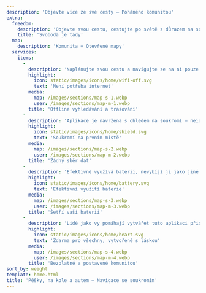 ```yaml
---
description: 'Objevte více ze své cesty – Poháněno komunitou'
extra:
  freedom:
    description: 'Objevte svou cestu, cestujte po světě s důrazem na soukromí a komunitu.'
    title: 'Svoboda je tady'
  map:
    description: 'Komunita + Otevřené mapy'
  services:
    items:
      - 
        description: 'Naplánujte svou cestu a navigujte se na ní pouze s GPS, bez potřeby mobilních dat. Hledejte body zájmu na vzdálených túrách nebo cyklotrasách.'
        highlight:
          icon: static/images/icons/home/wifi-off.svg
          text: 'Není potřeba internet'
        media:
          map: /images/sections/map-s-1.webp
          user: /images/sections/map-m-1.webp
        title: 'Offline vyhledávání a trasování'
      - 
        description: 'Aplikace je navržena s ohledem na soukromí – neidentifikuje osoby, nesleduje vás a neshromažďuje žádné informace. Aplikace CoMaps byla také prověřena službou <span class="text-icon"><svg viewBox="0 0 19 19"><use href="#icon-exodus"></use></svg> [Exodus](https://reports.exodus-privacy.eu.org/reports/app.comaps.google/latest/).'
        highlight:
          icon: static/images/icons/home/shield.svg
          text: 'Soukromí na prvním místě'
        media:
          map: /images/sections/map-s-2.webp
          user: /images/sections/map-m-2.webp
        title: 'Žádný sběr dat'
      - 
        description: 'Efektivně využívá baterii, nevybíjí ji jako jiné navigační aplikace.'
        highlight:
          icon: static/images/icons/home/battery.svg
          text: 'Efektivní využití baterie'
        media:
          map: /images/sections/map-s-3.webp
          user: /images/sections/map-m-3.webp
        title: 'Šetří vaší baterii'
      - 
        description: 'Lidé jako vy pomáhají vytvářet tuto aplikaci přidáváním míst do projektu <span class="text-icon"><svg viewBox="0 0 19 19"><use href="#icon-open-street-map"></use></svg> [OpenStreetMap](https://openstreetmap.org)</span>, posíláním zpětné vazby a přispíváním kódu na <span class="text-icon"><svg viewbox="0 0 4.233 4.233"> <use href="#icon-codeberg"></use></svg> [Codebergu](https://codeberg.org/comaps)</span> pro společné vytváření skvělých map. Projekt je odnoží (forkem) aplikací Organic Maps a Maps.Me a je řízen open-source komunitou.'
        highlight:
          icon: static/images/icons/home/heart.svg
          text: 'Zdarma pro všechny, vytvořené s láskou'
        media:
          map: /images/sections/map-s-4.webp
          user: /images/sections/map-m-4.webp
        title: 'Bezplatné a postavené komunitou'
sort_by: weight
template: home.html
title: 'Pěšky, na kole a autem – Navigace se soukromím'
---
```

